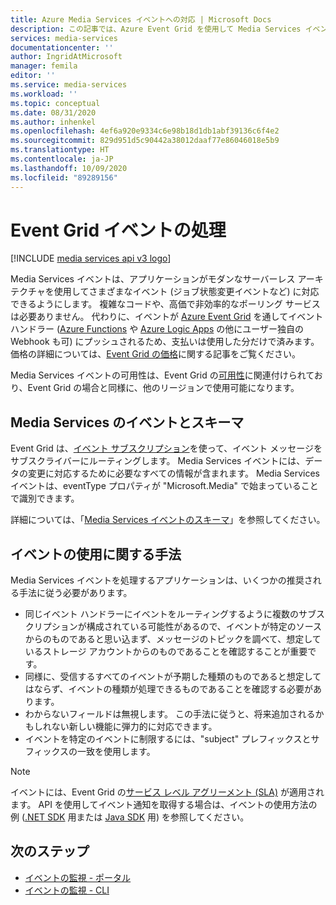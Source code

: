 ```yaml
---
title: Azure Media Services イベントへの対応 | Microsoft Docs
description: この記事では、Azure Event Grid を使用して Media Services イベントをサブスクライブする方法について説明します。
services: media-services
documentationcenter: ''
author: IngridAtMicrosoft
manager: femila
editor: ''
ms.service: media-services
ms.workload: ''
ms.topic: conceptual
ms.date: 08/31/2020
ms.author: inhenkel
ms.openlocfilehash: 4ef6a920e9334c6e98b18d1db1abf39136c6f4e2
ms.sourcegitcommit: 829d951d5c90442a38012daaf77e86046018e5b9
ms.translationtype: HT
ms.contentlocale: ja-JP
ms.lasthandoff: 10/09/2020
ms.locfileid: "89289156"
---
```

# <a name="handling-event-grid-events"></a>Event Grid イベントの処理

[!INCLUDE [media services api v3 logo](./includes/v3-hr.md)]

Media Services イベントは、アプリケーションがモダンなサーバーレス アーキテクチャを使用してさまざまなイベント (ジョブ状態変更イベントなど) に対応できるようにします。 複雑なコードや、高価で非効率的なポーリング サービスは必要ありません。 代わりに、イベントが [Azure Event Grid](https://azure.microsoft.com/services/event-grid/) を通してイベント ハンドラー ([Azure Functions](https://azure.microsoft.com/services/functions/) や [Azure Logic Apps](https://azure.microsoft.com/services/logic-apps/) の他にユーザー独自の Webhook も可) にプッシュされるため、支払いは使用した分だけで済みます。 価格の詳細については、[Event Grid の価格](https://azure.microsoft.com/pricing/details/event-grid/)に関する記事をご覧ください。

Media Services イベントの可用性は、Event Grid の[可用性](../../event-grid/overview.md)に関連付けられており、Event Grid の場合と同様に、他のリージョンで使用可能になります。  

## <a name="media-services-events-and-schemas"></a>Media Services のイベントとスキーマ

Event Grid は、[イベント サブスクリプション](../../event-grid/concepts.md#event-subscriptions)を使って、イベント メッセージをサブスクライバーにルーティングします。 Media Services イベントには、データの変更に対応するために必要なすべての情報が含まれます。 Media Services イベントは、eventType プロパティが "Microsoft.Media" で始まっていることで識別できます。

詳細については、「[Media Services イベントのスキーマ](media-services-event-schemas.md)」を参照してください。

## <a name="practices-for-consuming-events"></a>イベントの使用に関する手法

Media Services イベントを処理するアプリケーションは、いくつかの推奨される手法に従う必要があります。

* 同じイベント ハンドラーにイベントをルーティングするように複数のサブスクリプションが構成されている可能性があるので、イベントが特定のソースからのものであると思い込まず、メッセージのトピックを調べて、想定しているストレージ アカウントからのものであることを確認することが重要です。
* 同様に、受信するすべてのイベントが予期した種類のものであると想定してはならず、イベントの種類が処理できるものであることを確認する必要があります。
* わからないフィールドは無視します。  この手法に従うと、将来追加されるかもしれない新しい機能に弾力的に対応できます。
* イベントを特定のイベントに制限するには、"subject" プレフィックスとサフィックスの一致を使用します。

> [!NOTE]
> イベントには、Event Grid の[サービス レベル アグリーメント (SLA)](https://azure.microsoft.com/support/legal/sla/event-grid/v1_0/) が適用されます。 API を使用してイベント通知を取得する場合は、イベントの使用方法の例 ([.NET SDK](https://github.com/Azure-Samples/media-services-v3-dotnet) 用または [Java SDK](https://github.com/Azure-Samples/media-services-v3-java) 用) を参照してください。

## <a name="next-steps"></a>次のステップ

* [イベントの監視 - ポータル](monitor-events-portal-how-to.md)
* [イベントの監視 - CLI](job-state-events-cli-how-to.md)
